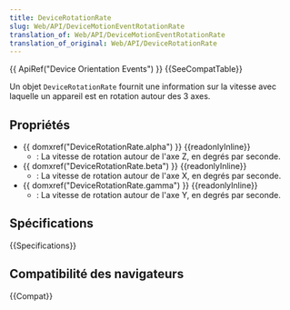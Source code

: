 ```yaml
---
title: DeviceRotationRate
slug: Web/API/DeviceMotionEventRotationRate
translation_of: Web/API/DeviceMotionEventRotationRate
translation_of_original: Web/API/DeviceRotationRate
---
```


{{ ApiRef("Device Orientation Events") }} {{SeeCompatTable}}

Un objet `DeviceRotationRate` fournit une information sur la vitesse avec laquelle un appareil est en rotation autour des 3 axes.

## Propriétés

- {{ domxref("DeviceRotationRate.alpha") }} {{readonlyInline}}
  - : La vitesse de rotation autour de l'axe Z, en degrés par seconde.
- {{ domxref("DeviceRotationRate.beta") }} {{readonlyInline}}
  - : La vitesse de rotation autour de l'axe X, en degrés par seconde.
- {{ domxref("DeviceRotationRate.gamma") }} {{readonlyInline}}
  - : La vitesse de rotation autour de l'axe Y, en degrés par seconde.

## Spécifications

{{Specifications}}

## Compatibilité des navigateurs

{{Compat}}
